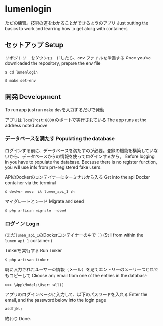 # lumenlogin

ただの練習。技術の道をわかることができるようのアプリ
Just putting the basics to work and learning how to get along with containers.


## セットアップ Setup

リポジトリーをダウンロードしたら、env ファイルを準備する
Once you've downloaded the repository, prepare the env file
~~~
$ cd lumenlogin
~~~

~~~
$ make set-env
~~~


## 開発 Development

To run app just run `make dev`を入力するだけで発動

アプリは `localhost:8000` のポートで実行されている
The app runs at the address noted above


### データベースを満たす Populating the database

ログインする前に、データベースを満たすのが必要。登録の機能を構築していないから、データベースからの情報を使ってログインするから。
Before logging in you have to populate the database. Because there is no register function, you will use info from pre-registered fake users.

APIのDockerのコンテイナーにターミナルから入る
Get into the api Docker container via the terminal
~~~
$ docker exec -it lumen_api_1 sh
~~~

マイグレートとシード
Migrate and seed
~~~
$ php artisan migrate --seed
~~~


### ログイン Login

(まだ`lumen_api_1`のDockerコンテイナーの中で：)
(Still from within the `lumen_api_1` container:)

Tinkerを実行する
Run Tinker
~~~ 
$ php artisan tinker
~~~

既に入力されたユーザーの情報（メール）を見てエントリーのメーリ一つどれでもコピーして
Choose any email from one of the entries in the database

~~~
>>> \App\Models\User::all()
~~~

アプリのログインページに入力して、以下のパスワードを入れる
Enter the email, and the password below into the login page
~~~
asdfjkl;
~~~
終わり
Done.

